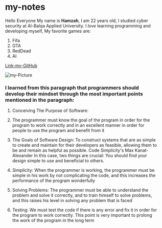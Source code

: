 # my-notes
Hello Everyone My name is **Hamzah**, I am 22 years old, I studied cyber security at Al-Balqa Applied University. I *love* learning programming and developing myself,
My favorite games are:
1. Fifa 
2. GTA
3. RedDead
4. AI

[Link-my-GitHub](https://github.com/hamzahhisham306)

![my-Picture](https://scontent.famm11-1.fna.fbcdn.net/v/t39.30808-6/273412983_4767629693354534_3639172057392459740_n.jpg?_nc_cat=108&ccb=1-7&_nc_sid=09cbfe&_nc_eui2=AeHpP8ib8Gc9U9fTPXDLxhxkY5M_u2SUV_Fjkz-7ZJRX8QkrXUw_b5Wx2koduXmt5Zf4FHg-PibOVgfXxg0XKVTc&_nc_ohc=_ggHYV3E8LIAX_5Pcwg&_nc_ht=scontent.famm11-1.fna&oh=00_AT8wGJm4FdcqeJsD5nTariu8JPjRJQGYS8j4cOr1tzdotw&oe=62BF926C)



 ### I learned from this paragraph that programmers should develop their mindset through the most important points mentioned in the paragraph:

1.	Conceiving The Purpose of Software:
2.	The programmer must know the goal of the program in order for the program to work correctly and in an excellent manner in order for people to use the program and benefit from it
3.	The Goals of Software Design:
To construct systems that are as simple to create and maintain for their developers as feasible, allowing them to be and remain as helpful as possible. Code Simplicity's Max Kanat-Alexander
In this case, two things are crucial: You should find your design simple to use and beneficial to others.

4.	 Simplicity: 
When the programmer is working, the programmer must be simple in his work by not complicating the code, and this increases the performance of the program wonderfully
5.	 Solving Problems:
The programmer must be able to understand the problem and solve it correctly, and to train himself to solve problems, and this raises his level in solving any problem that is faced
6.	 Testing:
We must test the code if there is any error and fix it in order for the program to work correctly. This point is very important to prolong the work of the program in the long term

